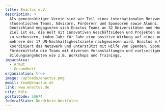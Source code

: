 ```yaml
---
title: Enactus e.V.
description: >
  Als gemeinnütziger Verein sind wir Teil eines internationalen Netzwerks aus
  studentischen Teams, Advisorn, Förderern und Sponsoren sowie Alumni. In
  Deutschland engagieren sich Enactus Teams an 32 Universitäten und Hochschulen.
  Ziel ist es, die Welt mit innovativen Geschäftsideen und Projekten nachhaltig
  zu verbessern, indem Jahr für Jahr eine positive Wirkung auf eines oder
  mehrere der 17 UN-Nachhaltigkeitsziele nachgewiesen wird. Enactus e.V.
  koordiniert das Netzwerk und unterstützt mit Hilfe von Spenden, Sponsoring und
  Fördermitteln die Teams mit diversen Veranstaltungen und vielseitigen
  Bildungsangeboten wie z.B. Workshops und Trainings.
impactArea:
  - Armut
  - Gesundheit
organization: true
image: /uploads/enactus.png
email: team@enactus.de
link: www.enactus.de
city: Köln
postalCode: 50674
federalState: Nordrhein-Westfalen
---
```

